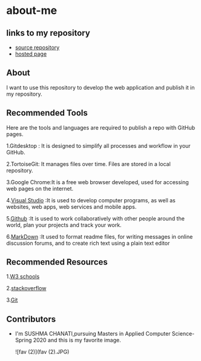 # about-me

## links to my repository
- [source repository](https://github.com/sushmachanati/about-me)
- [hosted page](https://sushmachanati.github.io/about-me/)

## About

I want to use this repository to develop the web application and publish it in my repository.

##  Recommended Tools

Here are the tools and languages are required to publish a repo with GitHub pages.

1.Gitdesktop : It is designed to simplify all processes and workflow in your GitHub.

2.TortoiseGit: It manages files over time. Files are stored in a local repository.

3.Google Chrome:It is a free web browser developed, used for accessing web pages on the internet.

4.[Visual Studio](https://visualstudio.microsoft.com/) :It is used to develop computer programs, as well as websites, web apps, web services and mobile apps.

5.[Github](https://github.com/) :It is used to work collaboratively with other people around the world, plan your projects and track your work.

6.[MarkDown](https://www.markdownguide.org/cheat-sheet/) :It used to format readme files, for writing messages in online discussion forums, and to create rich text using a plain text editor

##  Recommended Resources

1.[W3 schools](https://www.w3schools.com/)

2.[stackoverflow](https://stackoverflow.com/)

3.[Git](https://try.github.io/)

## Contributors

- I'm SUSHMA CHANATI,pursuing Masters in Applied Computer Science-Spring 2020 and this is my favorite image.

  
  
   ![fav (2)](fav (2).JPG)
